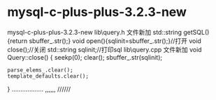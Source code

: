 # mysql-c-plus-plus-3.2.3-new
mysql-c-plus-plus-3.2.3-new
lib\query.h 文件新加
	std::string getSQL(){return sbuffer_.str();}
	void open(){sqlinit=sbuffer_.str();}//打开
	void close();//关闭
	std::string sqlinit;//打印sql
lib\query.cpp 文件新加
void
Query::close()
{
	seekp(0);
	clear();
	sbuffer_.str(sqlinit);

	parse_elems_.clear();
	template_defaults.clear();
}
………………
,,,,,,
//////